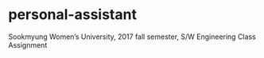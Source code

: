# personal-assistant
Sookmyung Women’s University, 2017 fall semester, S/W Engineering Class Assignment
